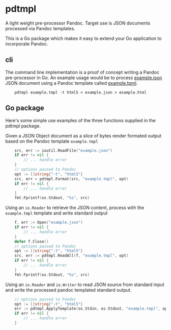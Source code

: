 pdtmpl
======

A light weight pre-processor Pandoc. Target use is JSON documents 
processed via Pandoc templates.

This is a Go package which makes it easy to extend your Go application
to incorporate Pandoc.

cli
---

The command line implementation is a proof of concept writing a
Pandoc pre-processor in Go. An example usage would be to process
[example.json](example.json) JSON document using a Pandoc template
called [example.tpml](example.tmpl).

```shell
    pdtmpl example.tmpl -t html5 < example.json > example.html
```

Go package
----------

Here's some simple use examples of the three functions supplied
in the pdtmpl package.

Given a JSON Object document  as a slice of bytes render formated
output based on the Pandoc template `example.tmpl`

```go
    src, err := ioutil.ReadFile("example.json")
    if err != nil {
        // ... handle error
    }
    // options passed to Pandoc
    opt := []string{"-t", "html5"}
    src, err = pdtmpl.Format(src, "example.tmpl", opt)
    if err != nil {
        // ... handle error
    }
    fmt.Fprintf(os.Stdout, "%s", src)
```

Using an `io.Reader` to retrieve the JSON content, process with the
`example.tmpl` template and write standard output

```go
    f, err := Open("example.json")
    if err != nil {
        // ... handle error
    }
    defer f.Close()
    // options passed to Pandoc
    opt := []string{"-t", "html5"}
    src, err := pdtmpl.ReadAll(f, "example.tmpl", opt)
    if err != nil {
        // ... handle error
    }
    fmt.Fprintf(os.Stdout, "%s", src)
```

Using an `io.Reader` and `io.Writer` to read JSON source from standard
input and write the processed pandoc templated standard output.

```go
    // options passed to Pandoc
    opt := []string{"-t", "html5"}
    err := pdtmpl.ApplyTemplate(os.Stdin, os.Stdout, "example.tmpl", opt)
    if err != nil {
        // ... handle error
    }
```


